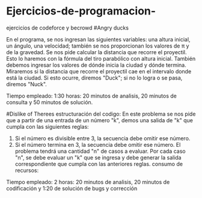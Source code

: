 # Ejercicios-de-programacion-
ejercicios de codeforce y becrowd
#Angry ducks

En el programa, se nos ingresan las siguientes variables: una altura inicial, un ángulo, una velocidad; también se nos proporcionan los valores de π y de la gravedad. Se nos pide calcular la distancia que recorre el proyectil. Esto lo haremos con la fórmula del tiro parabólico con altura inicial. También debemos ingresar los valores de dónde inicia la ciudad y dónde termina. Miraremos si la distancia que recorre el proyectil cae en el intervalo donde está la ciudad. Si esto ocurre, diremos "Duck"; si no lo logra o se pasa, diremos "Nuck".

Tiempo empleado: 1:30 horas: 20 minutos de analisis, 20 minutos de consulta y 50 minutos de solución.

#Dislike of Therees estructuración del codigo: En este problema se nos pide que a partir de una entrada de un número "k", demos una salida de "k" que cumpla con las siguientes reglas:

1. Si el número es divisible entre 3, la secuencia debe omitir ese número.
2. Si el número termina en 3, la secuencia debe omitir ese número. El problema tendrá una cantidad "n" de casos a evaluar. Por cada caso "n", se debe evaluar un "k" que se ingresa y debe generar la salida correspondiente que cumpla con las anteriores reglas.
consumo de recursos:

Tiempo empleado: 2 horas: 20 minutos de analisis, 20 minutos de codificación y 1:20 de solución de bugs y corrección
